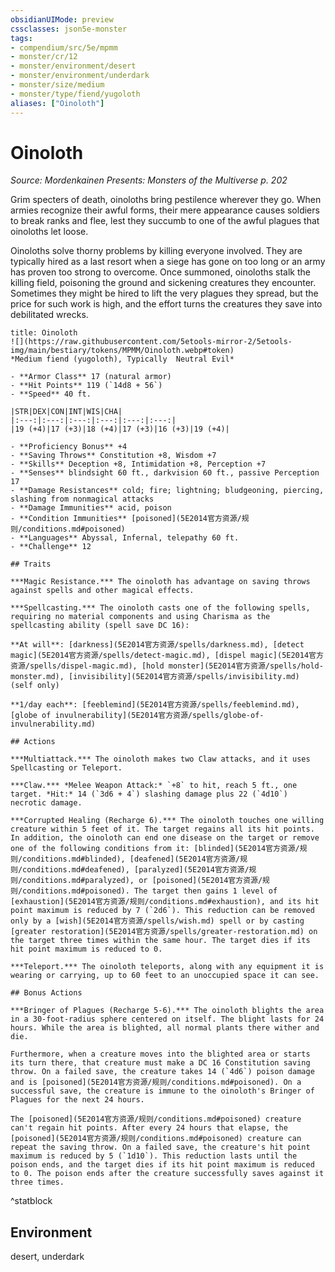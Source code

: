 ```yaml
---
obsidianUIMode: preview
cssclasses: json5e-monster
tags:
- compendium/src/5e/mpmm
- monster/cr/12
- monster/environment/desert
- monster/environment/underdark
- monster/size/medium
- monster/type/fiend/yugoloth
aliases: ["Oinoloth"]
---
```

# Oinoloth
*Source: Mordenkainen Presents: Monsters of the Multiverse p. 202*  

Grim specters of death, oinoloths bring pestilence wherever they go. When armies recognize their awful forms, their mere appearance causes soldiers to break ranks and flee, lest they succumb to one of the awful plagues that oinoloths let loose.

Oinoloths solve thorny problems by killing everyone involved. They are typically hired as a last resort when a siege has gone on too long or an army has proven too strong to overcome. Once summoned, oinoloths stalk the killing field, poisoning the ground and sickening creatures they encounter. Sometimes they might be hired to lift the very plagues they spread, but the price for such work is high, and the effort turns the creatures they save into debilitated wrecks.

```ad-statblock
title: Oinoloth
![](https://raw.githubusercontent.com/5etools-mirror-2/5etools-img/main/bestiary/tokens/MPMM/Oinoloth.webp#token)
*Medium fiend (yugoloth), Typically  Neutral Evil*

- **Armor Class** 17 (natural armor)
- **Hit Points** 119 (`14d8 + 56`)
- **Speed** 40 ft.

|STR|DEX|CON|INT|WIS|CHA|
|:---:|:---:|:---:|:---:|:---:|:---:|
|19 (+4)|17 (+3)|18 (+4)|17 (+3)|16 (+3)|19 (+4)|

- **Proficiency Bonus** +4
- **Saving Throws** Constitution +8, Wisdom +7
- **Skills** Deception +8, Intimidation +8, Perception +7
- **Senses** blindsight 60 ft., darkvision 60 ft., passive Perception 17
- **Damage Resistances** cold; fire; lightning; bludgeoning, piercing, slashing from nonmagical attacks
- **Damage Immunities** acid, poison
- **Condition Immunities** [poisoned](5E2014官方资源/规则/conditions.md#poisoned)
- **Languages** Abyssal, Infernal, telepathy 60 ft.
- **Challenge** 12

## Traits

***Magic Resistance.*** The oinoloth has advantage on saving throws against spells and other magical effects.

***Spellcasting.*** The oinoloth casts one of the following spells, requiring no material components and using Charisma as the spellcasting ability (spell save DC 16):

**At will**: [darkness](5E2014官方资源/spells/darkness.md), [detect magic](5E2014官方资源/spells/detect-magic.md), [dispel magic](5E2014官方资源/spells/dispel-magic.md), [hold monster](5E2014官方资源/spells/hold-monster.md), [invisibility](5E2014官方资源/spells/invisibility.md) (self only)

**1/day each**: [feeblemind](5E2014官方资源/spells/feeblemind.md), [globe of invulnerability](5E2014官方资源/spells/globe-of-invulnerability.md)

## Actions

***Multiattack.*** The oinoloth makes two Claw attacks, and it uses Spellcasting or Teleport.

***Claw.*** *Melee Weapon Attack:* `+8` to hit, reach 5 ft., one target. *Hit:* 14 (`3d6 + 4`) slashing damage plus 22 (`4d10`) necrotic damage.

***Corrupted Healing (Recharge 6).*** The oinoloth touches one willing creature within 5 feet of it. The target regains all its hit points. In addition, the oinoloth can end one disease on the target or remove one of the following conditions from it: [blinded](5E2014官方资源/规则/conditions.md#blinded), [deafened](5E2014官方资源/规则/conditions.md#deafened), [paralyzed](5E2014官方资源/规则/conditions.md#paralyzed), or [poisoned](5E2014官方资源/规则/conditions.md#poisoned). The target then gains 1 level of [exhaustion](5E2014官方资源/规则/conditions.md#exhaustion), and its hit point maximum is reduced by 7 (`2d6`). This reduction can be removed only by a [wish](5E2014官方资源/spells/wish.md) spell or by casting [greater restoration](5E2014官方资源/spells/greater-restoration.md) on the target three times within the same hour. The target dies if its hit point maximum is reduced to 0.

***Teleport.*** The oinoloth teleports, along with any equipment it is wearing or carrying, up to 60 feet to an unoccupied space it can see.

## Bonus Actions

***Bringer of Plagues (Recharge 5-6).*** The oinoloth blights the area in a 30-foot-radius sphere centered on itself. The blight lasts for 24 hours. While the area is blighted, all normal plants there wither and die.

Furthermore, when a creature moves into the blighted area or starts its turn there, that creature must make a DC 16 Constitution saving throw. On a failed save, the creature takes 14 (`4d6`) poison damage and is [poisoned](5E2014官方资源/规则/conditions.md#poisoned). On a successful save, the creature is immune to the oinoloth's Bringer of Plagues for the next 24 hours.

The [poisoned](5E2014官方资源/规则/conditions.md#poisoned) creature can't regain hit points. After every 24 hours that elapse, the [poisoned](5E2014官方资源/规则/conditions.md#poisoned) creature can repeat the saving throw. On a failed save, the creature's hit point maximum is reduced by 5 (`1d10`). This reduction lasts until the poison ends, and the target dies if its hit point maximum is reduced to 0. The poison ends after the creature successfully saves against it three times.
```
^statblock

## Environment

desert, underdark